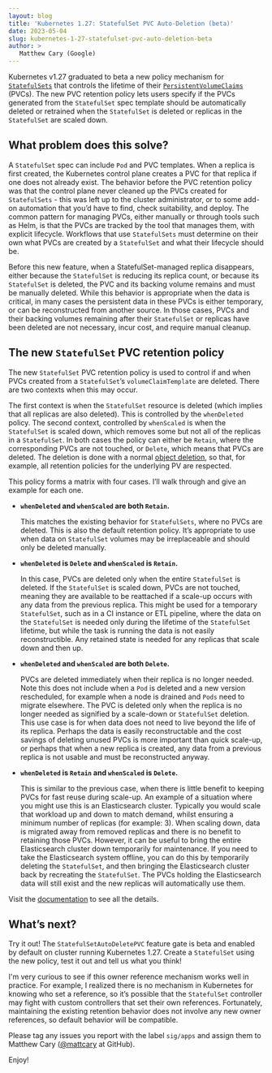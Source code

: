 ```yaml
---
layout: blog
title: 'Kubernetes 1.27: StatefulSet PVC Auto-Deletion (beta)'
date: 2023-05-04
slug: kubernetes-1-27-statefulset-pvc-auto-deletion-beta
author: >
   Matthew Cary (Google)
---
```


Kubernetes v1.27 graduated to beta a new policy mechanism for
[`StatefulSets`](/docs/concepts/workloads/controllers/statefulset/) that controls the lifetime of
their [`PersistentVolumeClaims`](/docs/concepts/storage/persistent-volumes/) (PVCs). The new PVC
retention policy lets users specify if the PVCs generated from the `StatefulSet` spec template should
be automatically deleted or retrained when the `StatefulSet` is deleted or replicas in the `StatefulSet`
are scaled down.

## What problem does this solve?

A `StatefulSet` spec can include `Pod` and PVC templates. When a replica is first created, the
Kubernetes control plane creates a PVC for that replica if one does not already exist. The behavior
before the PVC retention policy was that the control plane never cleaned up the PVCs created for
`StatefulSets` - this was left up to the cluster administrator, or to some add-on automation that
you’d have to find, check suitability, and deploy. The common pattern for managing PVCs, either
manually or through tools such as Helm, is that the PVCs are tracked by the tool that manages them,
with explicit lifecycle. Workflows that use `StatefulSets` must determine on their own what PVCs are
created by a `StatefulSet` and what their lifecycle should be.

Before this new feature, when a StatefulSet-managed replica disappears, either because the
`StatefulSet` is reducing its replica count, or because its `StatefulSet` is deleted, the PVC and its
backing volume remains and must be manually deleted. While this behavior is appropriate when the
data is critical, in many cases the persistent data in these PVCs is either temporary, or can be
reconstructed from another source. In those cases, PVCs and their backing volumes remaining after
their `StatefulSet` or replicas have been deleted are not necessary, incur cost, and require manual
cleanup.

## The new `StatefulSet` PVC retention policy

The new `StatefulSet` PVC retention policy is used to control if and when PVCs created from a
`StatefulSet`’s `volumeClaimTemplate` are deleted.  There are two contexts when this may occur.

The first context is when the `StatefulSet` resource is deleted (which implies that all replicas are
also deleted). This is controlled by the `whenDeleted` policy. The second context, controlled by
`whenScaled` is when the `StatefulSet` is scaled down, which removes some but not all of the replicas
in a `StatefulSet`. In both cases the policy can either be `Retain`, where the corresponding PVCs are
not touched, or `Delete`, which means that PVCs are deleted. The deletion is done with a normal
[object deletion](/docs/concepts/architecture/garbage-collection/), so that, for example, all
retention policies for the underlying PV are respected.

This policy forms a matrix with four cases. I’ll walk through and give an example for each one.

  * **`whenDeleted` and `whenScaled` are both `Retain`.** 
  
    This matches the existing behavior for `StatefulSets`, where no PVCs are deleted. This is also
    the default retention policy. It’s appropriate to use when data on `StatefulSet` volumes may be
    irreplaceable and should only be deleted manually.

  * **`whenDeleted` is `Delete` and `whenScaled` is `Retain`.** 
  
    In this case, PVCs are deleted only when the entire `StatefulSet` is deleted. If the
    `StatefulSet` is scaled down, PVCs are not touched, meaning they are available to be reattached
    if a scale-up occurs with any data from the previous replica. This might be used for a temporary
    `StatefulSet`, such as in a CI instance or ETL pipeline, where the data on the `StatefulSet` is
    needed only during the lifetime of the `StatefulSet` lifetime, but while the task is running the
    data is not easily reconstructible. Any retained state is needed for any replicas that scale
    down and then up.

  * **`whenDeleted` and `whenScaled` are both `Delete`.** 
  
    PVCs are deleted immediately when their replica is no longer needed. Note this does not include
    when a `Pod` is deleted and a new version rescheduled, for example when a node is drained and
    `Pods` need to migrate elsewhere. The PVC is deleted only when the replica is no longer needed
    as signified by a scale-down or `StatefulSet` deletion. This use case is for when data does not
    need to live beyond the life of its replica. Perhaps the data is easily reconstructable and the
    cost savings of deleting unused PVCs is more important than quick scale-up, or perhaps that when
    a new replica is created, any data from a previous replica is not usable and must be
    reconstructed anyway.

  * **`whenDeleted` is `Retain` and `whenScaled` is `Delete`.** 
  
    This is similar to the previous case, when there is little benefit to keeping PVCs for fast
    reuse during scale-up. An example of a situation where you might use this is an Elasticsearch
    cluster. Typically you would scale that workload up and down to match demand, whilst ensuring a
    minimum number of replicas (for example: 3). When scaling down, data is migrated away from
    removed replicas and there is no benefit to retaining those PVCs. However, it can be useful to
    bring the entire Elasticsearch cluster down temporarily for maintenance. If you need to take the
    Elasticsearch system offline, you can do this by temporarily deleting the `StatefulSet`, and
    then bringing the Elasticsearch cluster back by recreating the `StatefulSet`. The PVCs holding
    the Elasticsearch data will still exist and the new replicas will automatically use them.

Visit the
[documentation](/docs/concepts/workloads/controllers/statefulset/#persistentvolumeclaim-policies) to
see all the details.

## What’s next?

Try it out! The `StatefulSetAutoDeletePVC` feature gate is beta and enabled by default on
cluster running Kubernetes 1.27. Create a `StatefulSet` using the new policy, test it out and tell
us what you think!

I'm very curious to see if this owner reference mechanism works well in practice. For example, I
realized there is no mechanism in Kubernetes for knowing who set a reference, so it’s possible that
the `StatefulSet` controller may fight with custom controllers that set their own
references. Fortunately, maintaining the existing retention behavior does not involve any new owner
references, so default behavior will be compatible.

Please tag any issues you report with the label `sig/apps` and assign them to Matthew Cary
([@mattcary](https://github.com/mattcary) at GitHub).

Enjoy!
